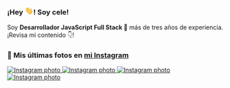 <h3>¡Hey <img src="https://raw.githubusercontent.com/ABSphreak/ABSphreak/master/gifs/Hi.gif" width="20px" decondig="async">! Soy cele!</h3>

<p>Soy <strong>Desarrollador JavaScript Full Stack 🚀</strong> más de tres años de experiencia.<br />¡Revisa mi contenido 👇!</p>

### 📸 Mis últimas fotos en [mi Instagram](https://instagram.com/cele)


<a href='https://instagram.com/p/C1UpuSGLQiG' target='_blank'>
  <img width='20%' src='https://scontent-mia3-1.cdninstagram.com/v/t51.29350-15/412513918_1325803934584302_4400498733289087214_n.jpg?stp=dst-jpg_e15&_nc_ht=scontent-mia3-1.cdninstagram.com&_nc_cat=106&_nc_ohc=2wvKmlkQeEkAX-Jwz2D&edm=APU89FABAAAA&ccb=7-5&oh=00_AfAD0pqWHwGPhc7qiky2S-_ZOxkOFFQ5DrEOavx60bPAcw&oe=660211DD&_nc_sid=bc0c2c' alt='Instagram photo' />
</a>
<a href='https://instagram.com/p/CzMY3lzxgmx' target='_blank'>
  <img width='20%' src='https://scontent-mia3-2.cdninstagram.com/v/t51.29350-15/398916226_819142863293745_2426123683154743297_n.webp?stp=dst-jpg_e35&_nc_ht=scontent-mia3-2.cdninstagram.com&_nc_cat=109&_nc_ohc=c_RqId-qp98AX_QO0d5&edm=APU89FABAAAA&ccb=7-5&oh=00_AfCIFyfDJPDtnIoFo3BuJswLRhfEU0Zr2MtcLTuaOY0uZA&oe=6601A04C&_nc_sid=bc0c2c' alt='Instagram photo' />
</a>
<a href='https://instagram.com/p/CygbQv4uqxM' target='_blank'>
  <img width='20%' src='https://scontent-mia3-2.cdninstagram.com/v/t51.29350-15/391525959_236593062741789_5868561716480810596_n.webp?stp=dst-jpg_e35&_nc_ht=scontent-mia3-2.cdninstagram.com&_nc_cat=109&_nc_ohc=obXxnGqZVkYAX8nvh-g&edm=APU89FABAAAA&ccb=7-5&oh=00_AfCrbqzt1fwK6yIFJB3F0jSMoPW9xV6Xtsiw7dEUHcv0gQ&oe=6601A688&_nc_sid=bc0c2c' alt='Instagram photo' />
</a>
<a href='https://instagram.com/p/CxTmOF6vN8M' target='_blank'>
  <img width='20%' src='https://scontent-mia3-2.cdninstagram.com/v/t51.29350-15/378565944_323878180141713_8920720304536029091_n.jpg?stp=dst-jpg_e15&_nc_ht=scontent-mia3-2.cdninstagram.com&_nc_cat=109&_nc_ohc=DiwrnzjTTYcAX_7G521&edm=APU89FABAAAA&ccb=7-5&oh=00_AfDp8CQjifSJDpay194su8TKmFy0RXj_g4puE2TIti2bCg&oe=6601D892&_nc_sid=bc0c2c' alt='Instagram photo' />
</a>
